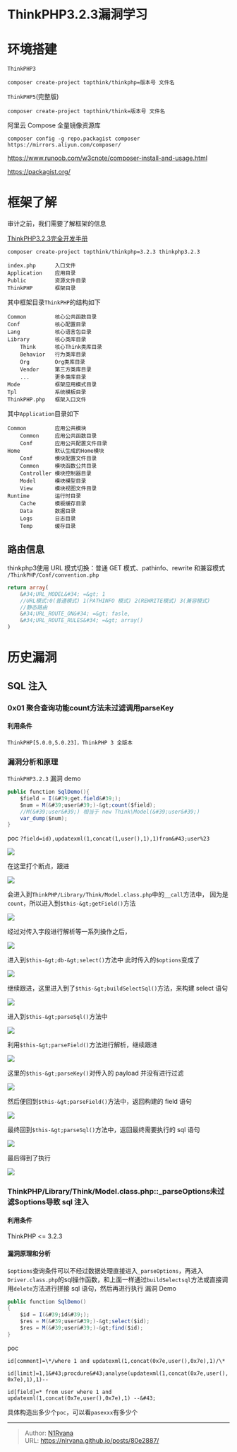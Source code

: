 # ThinkPHP3.2.3漏洞学习


# 环境搭建
`ThinkPHP3`

`composer create-project topthink/thinkphp=版本号 文件名`

`ThinkPHP5`(完整版)

`composer create-project topthink/think=版本号 文件名`

阿里云 Compose 全量镜像资源库

`composer config -g repo.packagist composer https://mirrors.aliyun.com/composer/`

https://www.runoob.com/w3cnote/composer-install-and-usage.html

https://packagist.org/
# 框架了解
审计之前，我们需要了解框架的信息

[ThinkPHP3.2.3完全开发手册](https://www.kancloud.cn/manual/thinkphp/1678)

`composer create-project topthink/thinkphp=3.2.3 thinkphp3.2.3`
```
index.php      入口文件
Application    应用目录
Public         资源文件目录
ThinkPHP       框架目录
```
其中框架目录`ThinkPHP`的结构如下
```
Common         核心公共函数目录
Conf           核心配置目录
Lang           核心语言包目录
Library        核心类库目录
    Think      核心Think类库目录
    Behavior   行为类库目录
    Org        Org类库目录
    Vendor     第三方类库目录
	...        更多类库目录
Mode           框架应用模式目录
Tpl            系统模板目录
ThinkPHP.php   框架入口文件
```
其中`Application`目录如下
```
Common         应用公共模块
    Common     应用公共函数目录
    Conf       应用公共配置文件目录
Home           默认生成的Home模块
    Conf       模块配置文件目录
    Common     模块函数公共目录
    Controller 模块控制器目录
    Model      模块模型目录
    View       模块视图文件目录
Runtime        运行时目录
    Cache      模板缓存目录
    Data       数据目录
    Logs       日志目录
    Temp       缓存目录
```
## 路由信息
thinkphp3使用 URL 模式切换：普通 GET 模式、pathinfo、rewrite 和兼容模式
`/ThinkPHP/Conf/convention.php`
```php
return array(
	&#34;URL_MODEL&#34; =&gt; 1
	//URL模式:0(普通模式) 1(PATHINFO 模式) 2(REWRITE模式) 3(兼容模式)
	//静态路由
	&#34;URL_ROUTE_ON&#34; =&gt; fasle,
	&#34;URL_ROUTE_RULES&#34; =&gt; array()
)
```
# 历史漏洞
## SQL 注入
### 0x01 聚合查询功能count方法未过滤调用parseKey
#### 利用条件
`ThinkPHP[5.0.0,5.0.23]，ThinkPHP 3 全版本`
### 漏洞分析和原理
`ThinkPHP3.2.3`
漏洞 demo
```java
public function SqlDemo(){
	$field = I(&#39;get.field&#39;);
	$num = M(&#39;user&#39;)-&gt;count($field);
	//M(&#39;user&#39;) 相当于 new Think\Model(&#39;user&#39;)
	var_dump($num);
}
```
poc
`?field=id),updatexml(1,concat(1,user(),1),1)from&#43;user%23`

![](https://picture-1304797147.cos.ap-nanjing.myqcloud.com/picture/202401131922219.png)

在这里打个断点，跟进

![](https://picture-1304797147.cos.ap-nanjing.myqcloud.com/picture/202401131922041.png)

会进入到`ThinkPHP/Library/Think/Model.class.php`中的`__call`方法中，
因为是`count`，所以进入到`$this-&gt;getField()`方法

![](https://picture-1304797147.cos.ap-nanjing.myqcloud.com/picture/202401131928555.png)

经过对传入字段进行解析等一系列操作之后，

![](https://picture-1304797147.cos.ap-nanjing.myqcloud.com/picture/202401131931608.png)

进入到`$this-&gt;db-&gt;select()`方法中
此时传入的`$options`变成了

![](https://picture-1304797147.cos.ap-nanjing.myqcloud.com/picture/202401131932383.png)

继续跟进，这里进入到了`$this-&gt;buildSelectSql()`方法，来构建 select 语句

![](https://picture-1304797147.cos.ap-nanjing.myqcloud.com/picture/202401131934433.png)

进入到`$this-&gt;parseSql()`方法中

![](https://picture-1304797147.cos.ap-nanjing.myqcloud.com/picture/202401131934837.png)

利用`$this-&gt;parseField()`方法进行解析，继续跟进

![](https://picture-1304797147.cos.ap-nanjing.myqcloud.com/picture/202401131938968.png)

这里的`$this-&gt;parseKey()`对传入的 payload 并没有进行过滤

![](https://picture-1304797147.cos.ap-nanjing.myqcloud.com/picture/202401131939109.png)

然后便回到`$this-&gt;parseField()`方法中，返回构建的 field 语句

![](https://picture-1304797147.cos.ap-nanjing.myqcloud.com/picture/202401131941304.png)

 最终回到`$this-&gt;parseSql()`方法中，返回最终需要执行的 sql 语句
 
![](https://picture-1304797147.cos.ap-nanjing.myqcloud.com/picture/202401131942656.png)

最后得到了执行

![](https://picture-1304797147.cos.ap-nanjing.myqcloud.com/picture/202401131943511.png)


### ThinkPHP/Library/Think/Model.class.php::\_parseOptions未过滤$options导致 sql 注入
#### 利用条件
ThinkPHP &lt;= 3.2.3
#### 漏洞原理和分析
`$options`查询条件可以不经过数据处理直接进入`_parseOptions`，再进入`Driver.class.php`的sql操作函数，和上面一样通过`buildSelectsql`方法或直接调用`delete`方法进行拼接 sql 语句，然后再进行执行
漏洞 Demo
```java
public function SqlDemo()
{
    $id = I(&#39;id&#39;);
    $res = M(&#39;user&#39;)-&gt;select($id);
    $res = M(&#39;user&#39;)-&gt;find($id);
}
```
poc

`id[comment]=\*/where 1 and updatexml(1,concat(0x7e,user(),0x7e),1)/\*`

`id[limit]=1,1&#43;procdure&#43;analyse(updatexml(1,concat(0x7e,user(),0x7e),1),1)--`

`id[field]=* from user where 1 and updatexml(1,concat(0x7e,user(),0x7e),1) --&#43;`

具体构造出多少个`poc`，可以看`pasexxx`有多少个



---

> Author: [N1Rvana](https://nlrvana.github.io)  
> URL: https://nlrvana.github.io/posts/80e2887/  

